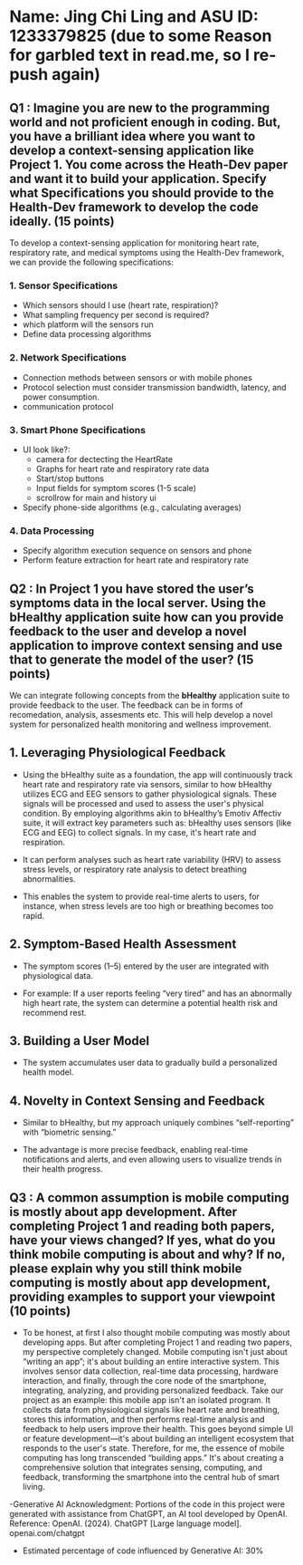 # Name: Jing Chi Ling  and ASU ID: 1233379825 (due to some Reason for garbled text in read.me, so I re-push again)


## Q1 : Imagine you are new to the programming world and not proficient enough in coding. But, you have a brilliant idea where you want to develop a context-sensing application like Project 1.  You come across the Heath-Dev paper and want it to build your application. Specify what Specifications you should provide to the Health-Dev framework to develop the code ideally. (15 points)

To develop a context-sensing application for monitoring heart rate, respiratory rate, and medical symptoms using the Health-Dev framework, we can provide the following specifications:

### 1. Sensor Specifications
- Which sensors should I use (heart rate, respiration)?
- What sampling frequency per second is required?
- which platform will the sensors run
- Define data processing algorithms 

### 2. Network Specifications
- Connection methods between sensors or with mobile phones
- Protocol selection must consider transmission bandwidth, latency, and power consumption.
- communication protocol 

### 3. Smart Phone Specifications
- UI look like?:
  - camera for dectecting the HeartRate 
  - Graphs for heart rate and respiratory rate data
  - Start/stop buttons
  - Input fields for symptom scores (1-5 scale)
  - scrollrow for main and history ui
- Specify phone-side algorithms (e.g., calculating averages)

### 4. Data Processing
- Specify algorithm execution sequence on sensors and phone
- Perform feature extraction for heart rate and respiratory rate


## Q2 : In Project 1 you have stored the user’s symptoms data in the local server. Using the bHealthy application suite how can you provide feedback to the user and develop a novel application to improve context sensing and use that to generate the model of the user? (15 points)


We can integrate following concepts from the **bHealthy** application suite to provide feedback to the user. The feedback can be in forms of recomedation, analysis, assesments etc. This will help develop a novel system for personalized health monitoring and wellness improvement.

## 1. Leveraging Physiological Feedback
- Using the bHealthy suite as a foundation, the app will continuously track heart rate and respiratory rate via sensors, similar to how bHealthy utilizes ECG and EEG sensors to gather physiological signals. These signals will be processed and used to assess the user's physical condition. By employing algorithms akin to bHealthy’s Emotiv Affectiv suite, it will extract key parameters such as:
bHealthy uses sensors (like ECG and EEG) to collect signals. In my case, it's heart rate and respiration.

- It can perform analyses such as heart rate variability (HRV) to assess stress levels, or respiratory rate analysis to detect breathing abnormalities.

- This enables the system to provide real-time alerts to users, for instance, when stress levels are too high or breathing becomes too rapid.

## 2. Symptom-Based Health Assessment
- The symptom scores (1–5) entered by the user are integrated with physiological data.
  
- For example: If a user reports feeling “very tired” and has an abnormally high heart rate, the system can determine a potential health risk and recommend rest.

## 3. Building a User Model
- The system accumulates user data to gradually build a personalized health model.

## 4. Novelty in Context Sensing and Feedback
- Similar to bHealthy, but my approach uniquely combines “self-reporting” with “biometric sensing.”

- The advantage is more precise feedback, enabling real-time notifications and alerts, and even allowing users to visualize trends in their health progress.
## Q3 : A common assumption is mobile computing is mostly about app development. After completing Project 1 and reading both papers, have your views changed? If yes, what do you think mobile computing is about and why? If no, please explain why you still think mobile computing is mostly about app development, providing examples to support your viewpoint  (10 points)
- To be honest, at first I also thought mobile computing was mostly about developing apps. But after completing Project 1 and reading two papers, my perspective completely changed.
  Mobile computing isn't just about “writing an app”; it's about building an entire interactive system. This involves sensor data collection, real-time data processing, hardware interaction, and finally, through the core node of the smartphone, integrating, analyzing, and providing personalized feedback.
  Take our project as an example: this mobile app isn't an isolated program. It collects data from physiological signals like heart rate and breathing, stores this information, and then performs real-time analysis and feedback to help users improve their health. This goes beyond simple UI or feature development—it's about building an intelligent ecosystem that responds to the user's state.
  Therefore, for me, the essence of mobile computing has long transcended “building apps.” It's about creating a comprehensive solution that integrates sensing, computing, and feedback, transforming the smartphone into the central hub of smart living.

-Generative AI Acknowledgment: Portions of the code in this project were generated with assistance from ChatGPT, an AI tool developed by OpenAI.
Reference: OpenAI. (2024). ChatGPT [Large language model]. openai.com/chatgpt
* Estimated percentage of code influenced by Generative AI: 30%
